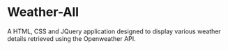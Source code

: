 # Weather-All
A HTML, CSS and JQuery application designed to display various weather details retrieved using the Openweather API.
